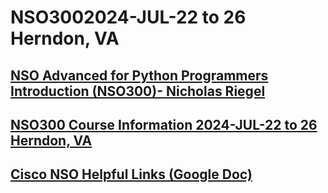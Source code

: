# NSO3002024-JUL-22 to 26 Herndon, VA
## [NSO Advanced for Python Programmers Introduction (NSO300)- Nicholas Riegel](https://docs.google.com/presentation/d/1xiMMk75gjqdKL5stQ03NATbsLPnrlDDEXNx-4_sKJaE/edit?usp=sharing)

## [NSO300 Course Information 2024-JUL-22 to 26 Herndon, VA](https://docs.google.com/spreadsheets/d/1x46CzDPFBAZQ985PUZ2ZzuPjn-R4G_RR6pvfgc9JBBI/edit?usp=sharing)

## [Cisco NSO Helpful Links (Google Doc)](https://docs.google.com/document/d/1dTGRx88uR-L1Ivlynb-9a4cDjnyS_0-wYkltnnT7f0I/edit?usp=sharing)

<!-- Comment ## [Mid Course Feedback NSO201 2024-JUN-24 to 27 Herndon, VA (Google Form)](https://forms.gle/S5prk7kDWiugoVgY8)

<!-- Comment -->
